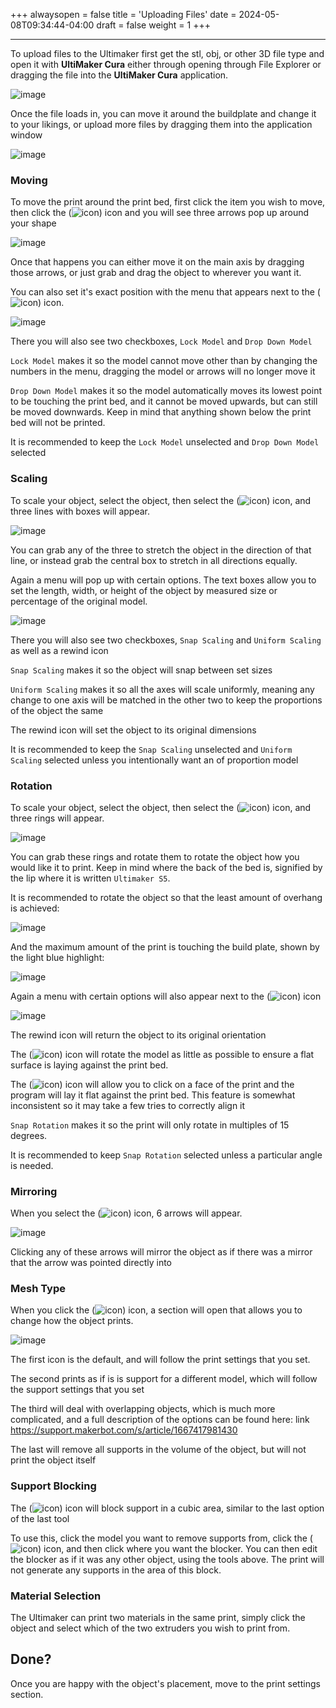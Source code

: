 +++
alwaysopen = false
title = 'Uploading Files'
date = 2024-05-08T09:34:44-04:00
draft = false
weight = 1
+++

---

To upload files to the Ultimaker first get the stl, obj, or other 3D file type and open it with **UltiMaker Cura** either through opening through File Explorer or dragging the file into the **UltiMaker Cura** application. 

![image](/images/113.PNG) 

Once the file loads in, you can move it around the buildplate and change it to your likings, or upload more files by dragging them into the application window

![image](/images/114.PNG)

### Moving

To move the print around the print bed, first click the item you wish to move, then click the (![icon](/images/115.PNG)) icon and you will see three arrows pop up around your shape

![image](/images/116.PNG)

Once that happens you can either move it on the main axis by dragging those arrows, or just grab and drag the object to wherever you want it. 

You can also set it's exact position with the menu that appears next to the (![icon](/images/115.PNG)) icon.

![image](/images/118.PNG)

There you will also see two checkboxes, `Lock Model` and `Drop Down Model`

`Lock Model` makes it so the model cannot move other than by changing the numbers in the menu, dragging the model or arrows will no longer move it 

`Drop Down Model` makes it so the model automatically moves its lowest point to be touching the print bed, and it cannot be moved upwards, but can still be moved downwards. Keep in mind that anything shown below the print bed will not be printed.

It is recommended to keep the `Lock Model` unselected and `Drop Down Model` selected

### Scaling

To scale your object, select the object, then select the (![icon](/images/119.PNG)) icon, and three lines with boxes will appear. 

![image](/images/120.PNG)

You can grab any of the three to stretch the object in the direction of that line, or instead grab the central box to stretch in all directions equally. 

Again a menu will pop up with certain options. The text boxes allow you to set the length, width, or height of the object by measured size or percentage of the original model.

![image](/images/121.PNG)

There you will also see two checkboxes, `Snap Scaling` and `Uniform Scaling` as well as a rewind icon

`Snap Scaling` makes it so the object will snap between set sizes

`Uniform Scaling` makes it so all the axes will scale uniformly, meaning any change to one axis will be matched in the other two to keep the proportions of the object the same

The rewind icon will set the object to its original dimensions

It is recommended to keep the `Snap Scaling` unselected and `Uniform Scaling` selected unless you intentionally want an of proportion model

### Rotation

To scale your object, select the object, then select the (![icon](/images/122.PNG)) icon, and three rings will appear.

![image](/images/123.PNG)

You can grab these rings and rotate them to rotate the object how you would like it to print. Keep in mind where the back of the bed is, signified by the lip where it is written `Ultimaker S5`. 

It is recommended to rotate the object so that the least amount of overhang is achieved:

![image](/images/124.png)

And the maximum amount of the print is touching the build plate, shown by the light blue highlight:

![image](/images/125.png)

Again a menu with certain options will also appear next to the (![icon](/images/122.PNG)) icon

![image](/images/126.PNG)

The rewind icon will return the object to its original orientation

The (![icon](/images/127.PNG)) icon will rotate the model as little as possible to ensure a flat surface is laying against the print bed.

The (![icon](/images/128.PNG)) icon will allow you to click on a face of the print and the program will lay it flat against the print bed. This feature is somewhat inconsistent so it may take a few tries to correctly align it

`Snap Rotation` makes it so the print will only rotate in multiples of 15 degrees.

It is recommended to keep `Snap Rotation` selected unless a particular angle is needed.

### Mirroring

When you select the (![icon](/images/129.PNG)) icon, 6 arrows will appear. 

![image](/images/130.PNG)

Clicking any of these arrows will mirror the object as if there was a mirror that the arrow was pointed directly into

### Mesh Type

When you click the (![icon](/images/131.PNG)) icon, a section will open that allows you to change how the object prints.

![image](/images/132.PNG)

The first icon is the default, and will follow the print settings that you set.

The second prints as if is is support for a different model, which will follow the support settings that you set

The third will deal with overlapping objects, which is much more complicated, and a full description of the options can be found here: link https://support.makerbot.com/s/article/1667417981430

The last will remove all supports in the volume of the object, but will not print the object itself

### Support Blocking

The (![icon](/images/133.PNG)) icon will block support in a cubic area, similar to the last option of the last tool

To use this, click the model you want to remove supports from, click the (![icon](/images/133.PNG)) icon, and then click where you want the blocker. You can then edit the blocker as if it was any other object, using the tools above. The print will not generate any supports in the area of this block.

### Material Selection

The Ultimaker can print two materials in the same print, simply click the object and select which of the two extruders you wish to print from.

## Done?

Once you are happy with the object's placement, move to the print settings section.





